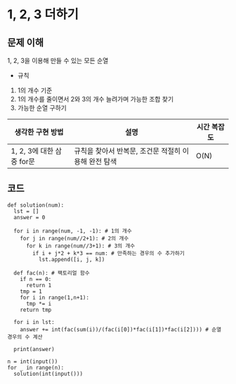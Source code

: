 # 1, 2, 3 더하기

## 문제 이해
1, 2, 3을 이용해 만들 수 있는 모든 순열      

- 규칙
1. 1의 개수 기준
2. 1의 개수를 줄이면서 2와 3의 개수 늘려가며 가능한 조합 찾기
3. 가능한 순열 구하기

|생각한 구현 방법|설명|시간 복잡도|
|-|-|-|
|1, 2, 3에 대한 삼중 for문|규칙을 찾아서 반복문, 조건문 적절히 이용해 완전 탐색|O(N)|

## 코드
```
def solution(num):
  lst = []
  answer = 0

  for i in range(num, -1, -1): # 1의 개수
    for j in range(num//2+1): # 2의 개수
      for k in range(num//3+1): # 3의 개수
        if i + j*2 + k*3 == num: # 만족하는 경우의 수 추가하기
          lst.append([i, j, k])

  def fac(n): # 팩토리얼 함수
    if n == 0:
      return 1
    tmp = 1
    for i in range(1,n+1):
      tmp *= i
    return tmp

  for i in lst:
    answer += int(fac(sum(i))/(fac(i[0])*fac(i[1])*fac(i[2]))) # 순열 경우의 수 계산

  print(answer)

n = int(input())
for _ in range(n):
  solution(int(input()))
```
